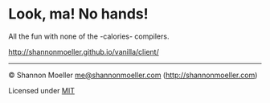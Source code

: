 # Look, ma! No hands!

All the fun with none of the -calories- compilers.

http://shannonmoeller.github.io/vanilla/client/

----

© Shannon Moeller <me@shannonmoeller.com> (http://shannonmoeller.com)

Licensed under [MIT](http://shannonmoeller.com/mit.txt)
